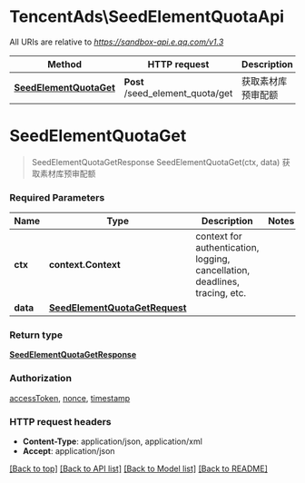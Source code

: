 # TencentAds\SeedElementQuotaApi

All URIs are relative to *https://sandbox-api.e.qq.com/v1.3*

Method | HTTP request | Description
------------- | ------------- | -------------
[**SeedElementQuotaGet**](SeedElementQuotaApi.md#SeedElementQuotaGet) | **Post** /seed_element_quota/get | 获取素材库预审配额


# **SeedElementQuotaGet**
> SeedElementQuotaGetResponse SeedElementQuotaGet(ctx, data)
获取素材库预审配额

### Required Parameters

Name | Type | Description  | Notes
------------- | ------------- | ------------- | -------------
 **ctx** | **context.Context** | context for authentication, logging, cancellation, deadlines, tracing, etc.
  **data** | [**SeedElementQuotaGetRequest**](SeedElementQuotaGetRequest.md)|  | 

### Return type

[**SeedElementQuotaGetResponse**](SeedElementQuotaGetResponse.md)

### Authorization

[accessToken](../README.md#accessToken), [nonce](../README.md#nonce), [timestamp](../README.md#timestamp)

### HTTP request headers

 - **Content-Type**: application/json, application/xml
 - **Accept**: application/json

[[Back to top]](#) [[Back to API list]](../README.md#documentation-for-api-endpoints) [[Back to Model list]](../README.md#documentation-for-models) [[Back to README]](../README.md)

